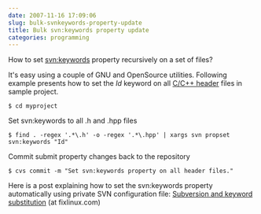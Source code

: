 ```yaml
---
date: 2007-11-16 17:09:06
slug: bulk-svnkeywords-property-update
title: Bulk svn:keywords property update
categories: programming
---
```


How to set [svn:keywords](http://en.wikipedia.org/wiki/Subversion_(software)#Properties) property recursively on a set of files?




It's easy using a couple of GNU and OpenSource utilities. Following example presents how to set the _Id_ keyword on all [C/C++ header](http://en.wikipedia.org/wiki/Header_file) files in sample project.

    
    
    $ cd myproject
    


Set svn:keywords to all .h and .hpp files

    
    
    $ find . -regex '.*\.h' -o -regex '.*\.hpp' | xargs svn propset svn:keywords "Id"
    


Commit submit property changes back to the repository

    
    
    $ cvs commit -m "Set svn:keywords property on all header files."
    







Here is a post explaining how to set the svn:keywords property automatically using private SVN configuration file: [Subversion and keyword substitution](http://fixlinux.com/2006/07/24/subversion-and-keyword-substitution/) (at fixlinux.com)
